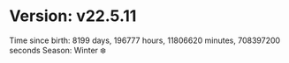 # Version: v22.5.11
Time since birth: 8199 days, 196777 hours, 11806620 minutes, 708397200 seconds
Season: Winter ❄️
